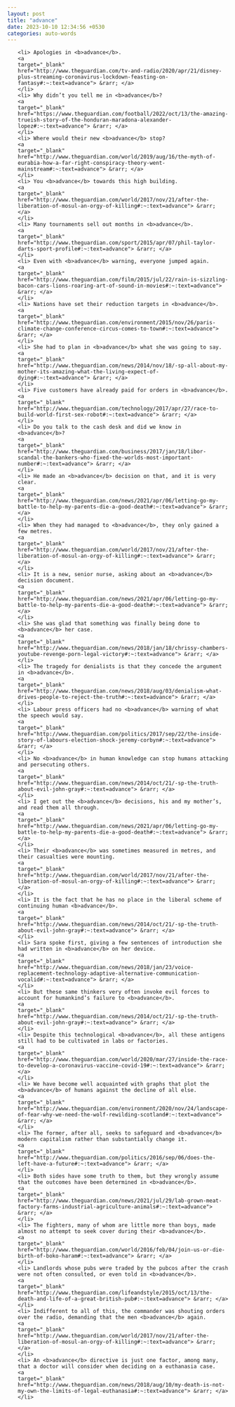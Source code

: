 ```yaml
---
layout: post
title: "advance"
date: 2023-10-10 12:34:56 +0530
categories: auto-words
---
```

<ol>

    <li> Apologies in <b>advance</b>.
    <a 
    target="_blank" 
    href="http://www.theguardian.com/tv-and-radio/2020/apr/21/disney-plus-streaming-coronavirus-lockdown-feasting-on-fantasy#:~:text=advance"> &rarr; </a>
    </li>
    <li> Why didn’t you tell me in <b>advance</b>?
    <a 
    target="_blank" 
    href="https://www.theguardian.com/football/2022/oct/13/the-amazing-trueish-story-of-the-honduran-maradona-alexander-lopez#:~:text=advance"> &rarr; </a>
    </li>
    <li> Where would their new <b>advance</b> stop?
    <a 
    target="_blank" 
    href="http://www.theguardian.com/world/2019/aug/16/the-myth-of-eurabia-how-a-far-right-conspiracy-theory-went-mainstream#:~:text=advance"> &rarr; </a>
    </li>
    <li> You <b>advance</b> towards this high building.
    <a 
    target="_blank" 
    href="http://www.theguardian.com/world/2017/nov/21/after-the-liberation-of-mosul-an-orgy-of-killing#:~:text=advance"> &rarr; </a>
    </li>
    <li> Many tournaments sell out months in <b>advance</b>.
    <a 
    target="_blank" 
    href="http://www.theguardian.com/sport/2015/apr/07/phil-taylor-darts-sport-profile#:~:text=advance"> &rarr; </a>
    </li>
    <li> Even with <b>advance</b> warning, everyone jumped again.
    <a 
    target="_blank" 
    href="http://www.theguardian.com/film/2015/jul/22/rain-is-sizzling-bacon-cars-lions-roaring-art-of-sound-in-movies#:~:text=advance"> &rarr; </a>
    </li>
    <li> Nations have set their reduction targets in <b>advance</b>.
    <a 
    target="_blank" 
    href="http://www.theguardian.com/environment/2015/nov/26/paris-climate-change-conference-circus-comes-to-town#:~:text=advance"> &rarr; </a>
    </li>
    <li> She had to plan in <b>advance</b> what she was going to say.
    <a 
    target="_blank" 
    href="http://www.theguardian.com/news/2014/nov/18/-sp-all-about-my-mother-its-amazing-what-the-living-expect-of-dying#:~:text=advance"> &rarr; </a>
    </li>
    <li> Five customers have already paid for orders in <b>advance</b>.
    <a 
    target="_blank" 
    href="http://www.theguardian.com/technology/2017/apr/27/race-to-build-world-first-sex-robot#:~:text=advance"> &rarr; </a>
    </li>
    <li> Do you talk to the cash desk and did we know in <b>advance</b>?
    <a 
    target="_blank" 
    href="http://www.theguardian.com/business/2017/jan/18/libor-scandal-the-bankers-who-fixed-the-worlds-most-important-number#:~:text=advance"> &rarr; </a>
    </li>
    <li> He made an <b>advance</b> decision on that, and it is very clear.
    <a 
    target="_blank" 
    href="http://www.theguardian.com/news/2021/apr/06/letting-go-my-battle-to-help-my-parents-die-a-good-death#:~:text=advance"> &rarr; </a>
    </li>
    <li> When they had managed to <b>advance</b>, they only gained a few metres.
    <a 
    target="_blank" 
    href="http://www.theguardian.com/world/2017/nov/21/after-the-liberation-of-mosul-an-orgy-of-killing#:~:text=advance"> &rarr; </a>
    </li>
    <li> It is a new, senior nurse, asking about an <b>advance</b> decision document.
    <a 
    target="_blank" 
    href="http://www.theguardian.com/news/2021/apr/06/letting-go-my-battle-to-help-my-parents-die-a-good-death#:~:text=advance"> &rarr; </a>
    </li>
    <li> She was glad that something was finally being done to <b>advance</b> her case.
    <a 
    target="_blank" 
    href="http://www.theguardian.com/news/2018/jan/18/chrissy-chambers-youtube-revenge-porn-legal-victory#:~:text=advance"> &rarr; </a>
    </li>
    <li> The tragedy for denialists is that they concede the argument in <b>advance</b>.
    <a 
    target="_blank" 
    href="http://www.theguardian.com/news/2018/aug/03/denialism-what-drives-people-to-reject-the-truth#:~:text=advance"> &rarr; </a>
    </li>
    <li> Labour press officers had no <b>advance</b> warning of what the speech would say.
    <a 
    target="_blank" 
    href="http://www.theguardian.com/politics/2017/sep/22/the-inside-story-of-labours-election-shock-jeremy-corbyn#:~:text=advance"> &rarr; </a>
    </li>
    <li> No <b>advance</b> in human knowledge can stop humans attacking and persecuting others.
    <a 
    target="_blank" 
    href="http://www.theguardian.com/news/2014/oct/21/-sp-the-truth-about-evil-john-gray#:~:text=advance"> &rarr; </a>
    </li>
    <li> I get out the <b>advance</b> decisions, his and my mother’s, and read them all through.
    <a 
    target="_blank" 
    href="http://www.theguardian.com/news/2021/apr/06/letting-go-my-battle-to-help-my-parents-die-a-good-death#:~:text=advance"> &rarr; </a>
    </li>
    <li> Their <b>advance</b> was sometimes measured in metres, and their casualties were mounting.
    <a 
    target="_blank" 
    href="http://www.theguardian.com/world/2017/nov/21/after-the-liberation-of-mosul-an-orgy-of-killing#:~:text=advance"> &rarr; </a>
    </li>
    <li> It is the fact that he has no place in the liberal scheme of continuing human <b>advance</b>.
    <a 
    target="_blank" 
    href="http://www.theguardian.com/news/2014/oct/21/-sp-the-truth-about-evil-john-gray#:~:text=advance"> &rarr; </a>
    </li>
    <li> Sara spoke first, giving a few sentences of introduction she had written in <b>advance</b> on her device.
    <a 
    target="_blank" 
    href="http://www.theguardian.com/news/2018/jan/23/voice-replacement-technology-adaptive-alternative-communication-vocalid#:~:text=advance"> &rarr; </a>
    </li>
    <li> But these same thinkers very often invoke evil forces to account for humankind’s failure to <b>advance</b>.
    <a 
    target="_blank" 
    href="http://www.theguardian.com/news/2014/oct/21/-sp-the-truth-about-evil-john-gray#:~:text=advance"> &rarr; </a>
    </li>
    <li> Despite this technological <b>advance</b>, all these antigens still had to be cultivated in labs or factories.
    <a 
    target="_blank" 
    href="http://www.theguardian.com/world/2020/mar/27/inside-the-race-to-develop-a-coronavirus-vaccine-covid-19#:~:text=advance"> &rarr; </a>
    </li>
    <li> We have become well acquainted with graphs that plot the <b>advance</b> of humans against the decline of all else.
    <a 
    target="_blank" 
    href="http://www.theguardian.com/environment/2020/nov/24/landscape-of-fear-why-we-need-the-wolf-rewilding-scotland#:~:text=advance"> &rarr; </a>
    </li>
    <li> The former, after all, seeks to safeguard and <b>advance</b> modern capitalism rather than substantially change it.
    <a 
    target="_blank" 
    href="http://www.theguardian.com/politics/2016/sep/06/does-the-left-have-a-future#:~:text=advance"> &rarr; </a>
    </li>
    <li> Both sides have some truth to them, but they wrongly assume that the outcomes have been determined in <b>advance</b>.
    <a 
    target="_blank" 
    href="http://www.theguardian.com/news/2021/jul/29/lab-grown-meat-factory-farms-industrial-agriculture-animals#:~:text=advance"> &rarr; </a>
    </li>
    <li> The fighters, many of whom are little more than boys, made almost no attempt to seek cover during their <b>advance</b>.
    <a 
    target="_blank" 
    href="http://www.theguardian.com/world/2016/feb/04/join-us-or-die-birth-of-boko-haram#:~:text=advance"> &rarr; </a>
    </li>
    <li> Landlords whose pubs were traded by the pubcos after the crash were not often consulted, or even told in <b>advance</b>.
    <a 
    target="_blank" 
    href="http://www.theguardian.com/lifeandstyle/2015/oct/13/the-death-and-life-of-a-great-british-pub#:~:text=advance"> &rarr; </a>
    </li>
    <li> Indifferent to all of this, the commander was shouting orders over the radio, demanding that the men <b>advance</b> again.
    <a 
    target="_blank" 
    href="http://www.theguardian.com/world/2017/nov/21/after-the-liberation-of-mosul-an-orgy-of-killing#:~:text=advance"> &rarr; </a>
    </li>
    <li> An <b>advance</b> directive is just one factor, among many, that a doctor will consider when deciding on a euthanasia case.
    <a 
    target="_blank" 
    href="http://www.theguardian.com/news/2018/aug/10/my-death-is-not-my-own-the-limits-of-legal-euthanasia#:~:text=advance"> &rarr; </a>
    </li>